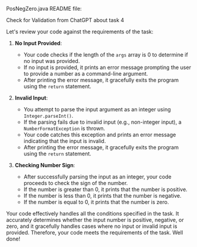 PosNegZero.java README file:


Check for Validation from ChatGPT about task 4


Let's review your code against the requirements of the task:

1. **No Input Provided**:
   - Your code checks if the length of the `args` array is 0 to determine if no input was provided.
   - If no input is provided, it prints an error message prompting the user to provide a number as a command-line argument.
   - After printing the error message, it gracefully exits the program using the `return` statement.

2. **Invalid Input**:
   - You attempt to parse the input argument as an integer using `Integer.parseInt()`.
   - If the parsing fails due to invalid input (e.g., non-integer input), a `NumberFormatException` is thrown.
   - Your code catches this exception and prints an error message indicating that the input is invalid.
   - After printing the error message, it gracefully exits the program using the `return` statement.

3. **Checking Number Sign**:
   - After successfully parsing the input as an integer, your code proceeds to check the sign of the number.
   - If the number is greater than 0, it prints that the number is positive.
   - If the number is less than 0, it prints that the number is negative.
   - If the number is equal to 0, it prints that the number is zero.

Your code effectively handles all the conditions specified in the task. It accurately determines whether the input number is positive, negative, or zero, and it gracefully handles cases where no input or invalid input is provided. Therefore, your code meets the requirements of the task. Well done!